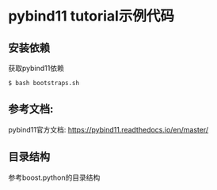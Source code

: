 # pybind11 tutorial示例代码

## 安装依赖
获取pybind11依赖

``$ bash bootstraps.sh``

## 参考文档:
pybind11官方文档: https://pybind11.readthedocs.io/en/master/

## 目录结构
参考boost.python的目录结构
